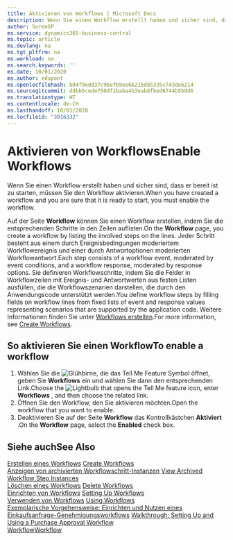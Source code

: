 ```yaml
---
title: Aktivieren von Workflows | Microsoft Docs
description: Wenn Sie einen Workflow erstellt haben und sicher sind, dass er bereit ist zu starten, müssen Sie den Workflow aktivieren.
author: SorenGP
ms.service: dynamics365-business-central
ms.topic: article
ms.devlang: na
ms.tgt_pltfrm: na
ms.workload: na
ms.search.keywords: ''
ms.date: 10/01/2020
ms.author: edupont
ms.openlocfilehash: b04f9edd37c96efb9ee6b215d85335c743de6214
ms.sourcegitcommit: ddbb5cede750df1baba4b3eab8fbed6744b5b9d6
ms.translationtype: HT
ms.contentlocale: de-CH
ms.lasthandoff: 10/01/2020
ms.locfileid: "3916332"
---
```

# <a name="enable-workflows"></a><span data-ttu-id="d3517-103">Aktivieren von Workflows</span><span class="sxs-lookup"><span data-stu-id="d3517-103">Enable Workflows</span></span>
<span data-ttu-id="d3517-104">Wenn Sie einen Workflow erstellt haben und sicher sind, dass er bereit ist zu starten, müssen Sie den Workflow aktivieren.</span><span class="sxs-lookup"><span data-stu-id="d3517-104">When you have created a workflow and you are sure that it is ready to start, you must enable the workflow.</span></span>  

 <span data-ttu-id="d3517-105">Auf der Seite **Workflow** können Sie einen Workflow erstellen, indem Sie die entsprechenden Schritte in den Zeilen auflisten.</span><span class="sxs-lookup"><span data-stu-id="d3517-105">On the **Workflow** page, you create a workflow by listing the involved steps on the lines.</span></span> <span data-ttu-id="d3517-106">Jeder Schritt besteht aus einem durch Ereignisbedingungen moderiertem Workflowereignis und einer durch Antwortoptionen moderierten Workflowantwort.</span><span class="sxs-lookup"><span data-stu-id="d3517-106">Each step consists of a workflow event, moderated by event conditions, and a workflow response, moderated by response options.</span></span> <span data-ttu-id="d3517-107">Sie definieren Workflowschritte, indem Sie die Felder in Workflowzeilen mit Ereignis- und Antwortwerten aus festen Listen ausfüllen, die die Workflowszenarien darstellen, die durch den Anwendungscode unterstützt werden.</span><span class="sxs-lookup"><span data-stu-id="d3517-107">You define workflow steps by filling fields on workflow lines from fixed lists of event and response values representing scenarios that are supported by the application code.</span></span> <span data-ttu-id="d3517-108">Weitere Informationen finden Sie unter [Workflows erstellen](across-how-to-create-workflows.md).</span><span class="sxs-lookup"><span data-stu-id="d3517-108">For more information, see [Create Workflows](across-how-to-create-workflows.md).</span></span>  

## <a name="to-enable-a-workflow"></a><span data-ttu-id="d3517-109">So aktivieren Sie einen Workflow</span><span class="sxs-lookup"><span data-stu-id="d3517-109">To enable a workflow</span></span>  
1.  <span data-ttu-id="d3517-110">Wählen Sie die ![Glühbirne, die das Tell Me Feature](media/ui-search/search_small.png "Tell Me-Funktion") Symbol öffnet, geben Sie **Workflows** ein und wählen Sie dann den entsprechenden Link.</span><span class="sxs-lookup"><span data-stu-id="d3517-110">Choose the ![Lightbulb that opens the Tell Me feature](media/ui-search/search_small.png "Tell me what you want to do") icon, enter **Workflows** , and then choose the related link.</span></span>  
2.  <span data-ttu-id="d3517-111">Öffnen Sie den Workflow, den Sie aktivieren möchten.</span><span class="sxs-lookup"><span data-stu-id="d3517-111">Open the workflow that you want to enable.</span></span>  
3.  <span data-ttu-id="d3517-112">Deaktivieren Sie auf der Seite **Workflow** das Kontrollkästchen **Aktiviert** .</span><span class="sxs-lookup"><span data-stu-id="d3517-112">On the **Workflow** page, select the **Enabled** check box.</span></span>  

## <a name="see-also"></a><span data-ttu-id="d3517-113">Siehe auch</span><span class="sxs-lookup"><span data-stu-id="d3517-113">See Also</span></span>  
 <span data-ttu-id="d3517-114">[Erstellen eines Workflows](across-how-to-create-workflows.md) </span><span class="sxs-lookup"><span data-stu-id="d3517-114">[Create Workflows](across-how-to-create-workflows.md) </span></span>  
 <span data-ttu-id="d3517-115">[Anzeigen von archivierten Workflowschritt-Instanzen](across-how-to-view-archived-workflow-step-instances.md) </span><span class="sxs-lookup"><span data-stu-id="d3517-115">[View Archived Workflow Step Instances](across-how-to-view-archived-workflow-step-instances.md) </span></span>  
 <span data-ttu-id="d3517-116">[Löschen eines Workflows](across-how-to-delete-workflows.md) </span><span class="sxs-lookup"><span data-stu-id="d3517-116">[Delete Workflows](across-how-to-delete-workflows.md) </span></span>  
 <span data-ttu-id="d3517-117">[Einrichten von Workflows](across-set-up-workflows.md) </span><span class="sxs-lookup"><span data-stu-id="d3517-117">[Setting Up Workflows](across-set-up-workflows.md) </span></span>  
 <span data-ttu-id="d3517-118">[Verwenden von Workflows](across-use-workflows.md) </span><span class="sxs-lookup"><span data-stu-id="d3517-118">[Using Workflows](across-use-workflows.md) </span></span>  
 <span data-ttu-id="d3517-119">[Exemplarische Vorgehensweise: Einrichten und Nutzen eines Einkaufsanfrage-Genehmigungsworkflows](walkthrough-setting-up-and-using-a-purchase-approval-workflow.md) </span><span class="sxs-lookup"><span data-stu-id="d3517-119">[Walkthrough: Setting Up and Using a Purchase Approval Workflow](walkthrough-setting-up-and-using-a-purchase-approval-workflow.md) </span></span>  
 [<span data-ttu-id="d3517-120">Workflow</span><span class="sxs-lookup"><span data-stu-id="d3517-120">Workflow</span></span>](across-workflow.md)   
